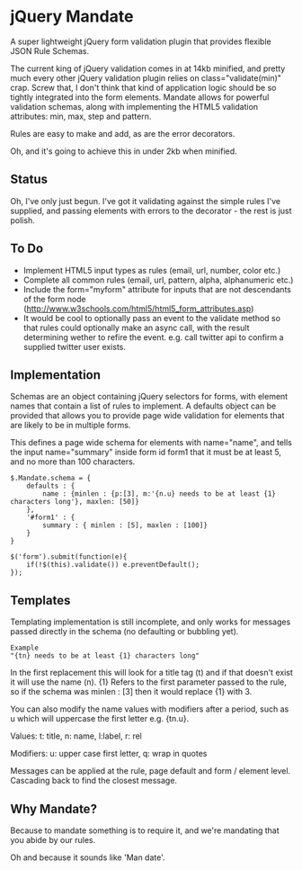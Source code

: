 jQuery Mandate
=========================

A super lightweight jQuery form validation plugin that provides flexible JSON Rule Schemas.

The current king of jQuery validation comes in at 14kb minified, and pretty much every other jQuery validation plugin relies on class="validate(min)" crap. Screw that, I don't think that kind of application logic should be so tightly integrated into the form elements. Mandate allows for powerful validation schemas, along with implementing the HTML5 validation attributes: min, max, step and pattern.

Rules are easy to make and add, as are the error decorators.

Oh, and it's going to achieve this in under 2kb when minified.

Status
-------------------------

Oh, I've only just begun. I've got it validating against the simple rules I've supplied, and passing elements with errors to the decorator - the rest is just polish.

To Do
-------------------------
* Implement HTML5 input types as rules (email, url, number, color etc.)
* Complete all common rules (email, url, pattern, alpha, alphanumeric etc.)
* Include the form="myform" attribute for inputs that are not descendants of the form node (http://www.w3schools.com/html5/html5_form_attributes.asp)
* It would be cool to optionally pass an event to the validate method so that rules could optionally make an async call, with the result determining wether to refire the event. e.g. call twitter api to confirm a supplied twitter user exists.


Implementation
-------------------------

Schemas are an object containing jQuery selectors for forms, with element names that contain a list of rules to implement. A defaults object can be provided that allows you to provide page wide validation for elements that are likely to be in multiple forms.

This defines a page wide schema for elements with name="name", and tells the input name="summary" inside form id form1 that it must be at least 5, and no more than 100 characters.

	$.Mandate.schema = {
		defaults : {
			name : {minlen : {p:[3], m:'{n.u} needs to be at least {1} characters long'}, maxlen: [50]}
		},
		'#form1' : {
			summary : { minlen : [5], maxlen : [100]}
		}
	}

	$('form').submit(function(e){
		if(!$(this).validate()) e.preventDefault();
	});

Templates
------------------------
Templating implementation is still incomplete, and only works for messages passed directly in the schema (no defaulting or bubbling yet).

	Example
	"{tn} needs to be at least {1} characters long" 

In the first replacement this will look for a title tag (t) and if that doesn't exist it will use the name (n). {1} Refers to the first parameter passed to the rule, so if the schema was minlen : [3] then it would replace {1} with 3.

You can also modify the name values with modifiers after a period, such as u which will uppercase the first letter e.g. {tn.u}.

Values: t: title, n: name, l:label, r: rel

Modifiers: u: upper case first letter, q: wrap in quotes

Messages can be applied at the rule, page default and form / element level. Cascading back to find the closest message.

Why Mandate?
------------------------
Because to mandate something is to require it, and we're mandating that you abide by our rules.

Oh and because it sounds like 'Man date'.

